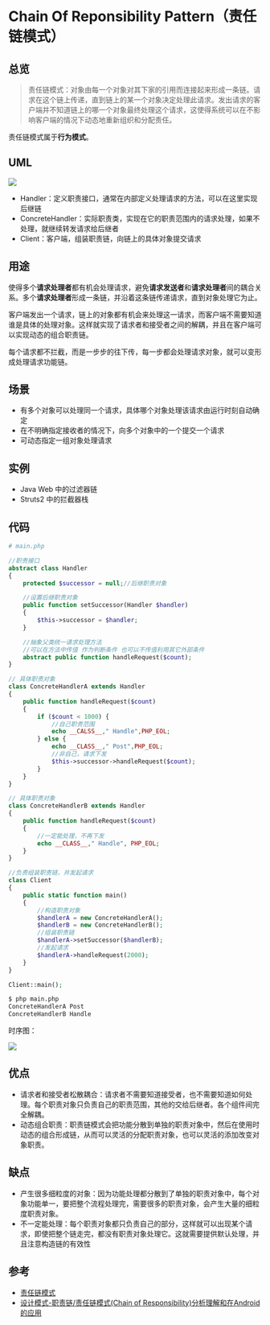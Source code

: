 # Chain Of Reponsibility Pattern（责任链模式）

## 总览

> 责任链模式：对象由每一个对象对其下家的引用而连接起来形成一条链。请求在这个链上传递，直到链上的某一个对象决定处理此请求。发出请求的客户端并不知道链上的哪一个对象最终处理这个请求，这使得系统可以在不影响客户端的情况下动态地重新组织和分配责任。

责任链模式属于**行为模式**。

## UML

<img src="https://yuml.me/diagram/nofunky/class/[Handler%7Csuccessor:%20Handler%7C+setSuccessor():%20void;+handleRequest():%20void;],[ConcreteHandlerA%7C%7C+handleRequest():%20void],[ConcreteHandlerB%7C%7C+handleRequest():%20void],[Client%7C%7C],[Handler]%5E-[ConcreteHandlerA],[Handler]%5E-[ConcreteHandlerB],[Handler]%3C%3E-%3E[Handler],[Client]-.-%3E[Handler]">

- Handler：定义职责接口，通常在内部定义处理请求的方法，可以在这里实现后继链
- ConcreteHandler：实际职责类，实现在它的职责范围内的请求处理，如果不处理，就继续转发请求给后继者
- Client：客户端，组装职责链，向链上的具体对象提交请求

## 用途

使得多个**请求处理者**都有机会处理请求，避免**请求发送者**和**请求处理者**间的耦合关系。多个**请求处理者**形成一条链，并沿着这条链传递请求，直到对象处理它为止。

客户端发出一个请求，链上的对象都有机会来处理这一请求，而客户端不需要知道谁是具体的处理对象。这样就实现了请求者和接受者之间的解耦，并且在客户端可以实现动态的组合职责链。

每个请求都不拦截，而是一步步的往下传，每一步都会处理请求对象，就可以变形成处理请求功能链。

## 场景

- 有多个对象可以处理同一个请求，具体哪个对象处理该请求由运行时刻自动确定
- 在不明确指定接收者的情况下，向多个对象中的一个提交一个请求
- 可动态指定一组对象处理请求

## 实例

- Java Web 中的过滤器链
- Struts2 中的拦截器栈

## 代码

```php
# main.php

//职责接口
abstract class Handler
{
    protected $successor = null;//后继职责对象

    //设置后继职责对象
    public function setSuccessor(Handler $handler)
    {
        $this->successor = $handler;
    }

    //抽象父类统一请求处理方法
    //可以在方法中传值 作为判断条件 也可以不传值利用其它外部条件
    abstract public function handleRequest($count);
}

// 具体职责对象
class ConcreteHandlerA extends Handler
{
    public function handleRequest($count)
    {
        if ($count < 1000) {
            //自己职责范围
            echo __CALSS__," Handle",PHP_EOL;
        } else {
            echo __CLASS__," Post",PHP_EOL;
            //非自己，请求下发
            $this->successor->handleRequest($count);
        }
    }
}

// 具体职责对象
class ConcreteHandlerB extends Handler
{
    public function handleRequest($count)
    {
        //一定能处理，不再下发
        echo __CLASS__," Handle", PHP_EOL;
    }
}

//负责组装职责链，并发起请求
class Client
{
    public static function main()
    {
        //构造职责对象
        $handlerA = new ConcreteHandlerA();
        $handlerB = new ConcreteHandlerB();
        //组装职责链
        $handlerA->setSuccessor($handlerB);
        //发起请求
        $handlerA->handleRequest(2000);
    }
}

Client::main();
```

```bash
$ php main.php
ConcreteHandlerA Post
ConcreteHandlerB Handle
```

时序图：

<img src="http://www.gravizo.com/g?@startuml;participant%20%22%20%E5%AE%A2%E6%88%B7%E7%AB%AF%22%20as%20C;participant%20%22%E8%81%8C%E8%B4%A3%E5%AF%B9%E8%B1%A1A%22%20as%20A;participant%20%22%E8%81%8C%E8%B4%A3%E5%AF%B9%E8%B1%A1B%22%20as%20B;C%20-%3E%20A:%20%E5%8F%91%E5%87%BA%E8%AF%B7%E6%B1%82;activate%20A;A%20-%3E%20B:%20%E4%B8%8B%E5%8F%91%E8%AF%B7%E6%B1%82;activate%20B;note%20over%20B:%20%E5%A4%84%E7%90%86%E5%93%8D%E5%BA%94;B%20--%3E%20A:%20%E5%9B%9E%E5%BA%94%E8%AF%B7%E6%B1%82;A%20--%3E%20C;@enduml;">

## 优点

- 请求者和接受者松散耦合：请求者不需要知道接受者，也不需要知道如何处理。每个职责对象只负责自己的职责范围，其他的交给后继者。各个组件间完全解耦。
- 动态组合职责：职责链模式会把功能分散到单独的职责对象中，然后在使用时动态的组合形成链，从而可以灵活的分配职责对象，也可以灵活的添加改变对象职责。

## 缺点

- 产生很多细粒度的对象：因为功能处理都分散到了单独的职责对象中，每个对象功能单一，要把整个流程处理完，需要很多的职责对象，会产生大量的细粒度职责对象。
- 不一定能处理：每个职责对象都只负责自己的部分，这样就可以出现某个请求，即使把整个链走完，都没有职责对象处理它。这就需要提供默认处理，并且注意构造链的有效性


## 参考

- [责任链模式](http://www.runoob.com/design-pattern/chain-of-responsibility-pattern.html)
- [设计模式-职责链/责任链模式(Chain of Responsibility)分析理解和在Android的应用](http://blog.csdn.net/card361401376/article/details/51552568)
